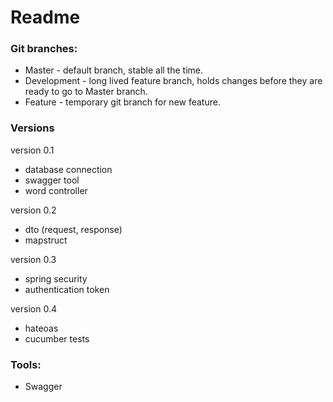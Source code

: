 # Readme

### Git branches:
- Master - default branch, stable all the time.
- Development - long lived feature branch, holds changes before they are ready to go to Master branch.
- Feature - temporary git branch for new feature.

### Versions
version 0.1
- database connection
- swagger tool
- word controller

version 0.2
- dto (request, response)
- mapstruct

version 0.3
- spring security
- authentication token

version 0.4
- hateoas
- cucumber tests


### Tools:
- Swagger